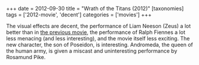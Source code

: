 +++
date = 2012-09-30
title = "Wrath of the Titans (2012)"
[taxonomies]
tags = ['2012-movie', 'decent']
categories = ['movies']
+++

The visual effects are decent, the performance of Liam Neeson (Zeus) a
lot better than in [the previous movie], the performance of Ralph
Fiennes a lot less menacing (and less interesting), and the movie itself
less exciting. The new character, the son of Poseidon, is interesting.
Andromeda, the queen of the human army, is given a miscast and
uninteresting performance by Rosamund Pike.

  [the previous movie]: http://tshepang.net/clash-of-the-titans-2010
